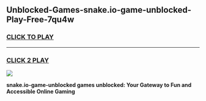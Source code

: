 
## Unblocked-Games-snake.io-game-unblocked-Play-Free-7qu4w
<h3>
<a href="https://premium76.site?title=snake.io-game-unblocked&ref=18A1">CLICK TO PLAY</a></h3>
<hr>

<h3>
<a href="https://premium76.site?title=snake.io-game-unblocked&ref=18A1">CLICK 2 PLAY</a>
  
</h3>

<a href="https://premium76.site?title=snake.io-game-unblocked&ref=18A1"><img src="https://clearcache.store/games.png"></a>


**snake.io-game-unblocked games unblocked: Your Gateway to Fun and Accessible Online Gaming**
